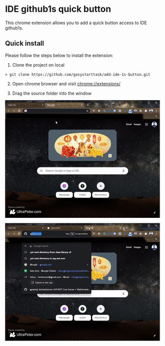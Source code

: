 # IDE github1s quick button

This chrome extension allows you to add a quick button access to IDE github1s.

## Quick install

Please follow the steps below to install the extension:

1. Clone the project on local
```
> git clone https://github.com/gasystarttask/add-ide-1s-button.git
```

2. Open chrome browser and visit [chrome://extensions/](chrome://extensions/)

3. Drag the source folder into the window

![](./images/install.gif)

![](./images/in-action.gif)